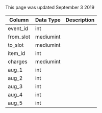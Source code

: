 This page was updated September 3 2019

| Column    | Data Type | Description |
| --------- | --------- | ----------- |
| event_id  | int       |             |
| from_slot | mediumint |             |
| to_slot   | mediumint |             |
| item_id   | int       |             |
| charges   | mediumint |             |
| aug_1     | int       |             |
| aug_2     | int       |             |
| aug_3     | int       |             |
| aug_4     | int       |             |
| aug_5     | int       |             |